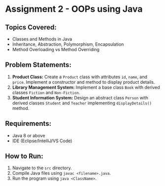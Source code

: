 # Assignment 2 - OOPs using Java

## Topics Covered:
- Classes and Methods in Java
- Inheritance, Abstraction, Polymorphism, Encapsulation
- Method Overloading vs Method Overriding

## Problem Statements:
1. **Product Class:** Create a `Product` class with attributes `id`, `name`, and `price`. Implement a constructor and method to display product details.
2. **Library Management System:** Implement a base class `Book` with derived classes `Fiction` and `Non-Fiction`.
3. **Student Information System:** Design an abstract class `Person` with derived classes `Student` and `Teacher` implementing `displayDetails()` method.

## Requirements:
- Java 8 or above
- IDE (Eclipse/IntelliJ/VS Code)

## How to Run:
1. Navigate to the `src` directory.
2. Compile Java files using `javac <filename>.java`.
3. Run the program using `java <ClassName>`.
